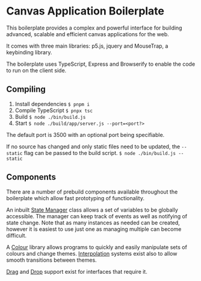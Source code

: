 # Canvas Application Boilerplate

This boilerplate provides a complex and powerful interface for building advanced, scalable and efficient canvas applications for the web.

It comes with three main libraries: p5.js, jquery and MouseTrap, a keybinding library.

The boilerplate uses TypeScript, Express and Browserify to enable the code to run on the client side.

## Compiling

1. Install dependencies
    ```$ pnpm i```
2. Compile TypeScript
    ```$ pnpx tsc```
3. Build
    ```$ node ./bin/build.js```
4. Start
    ```$ node ./build/app/server.js --port=<port?>```

The default port is 3500 with an optional port being specifiable.

If no source has changed and only static files need to be updated, the `--static` flag can be passed to the build script.
    ```$ node ./bin/build.js --static```
    
## Components

There are a number of prebuild components available throughout the boilerplate which allow fast prototyping of functionality. 

An inbuilt [State Manager](/doc/state.md) class allows a set of variables to be globally accessible. The manager can keep track of events as well as notifying of state change.
Note that as many instances as needed can be created, however it is easiest to use just one as managing multiple can become difficult.

A [Colour](/doc/colour.md) library allows programs to quickly and easily manipulate sets of colours and change themes. 
[Interpolation](/doc/colour.md#interpolation) systems exist also to allow smooth transitions between themes.

[Drag](/doc/drag-and-drop.md#drag) and [Drop](/doc/drag-and-drop.md#drop) support exist for interfaces that require it.


 